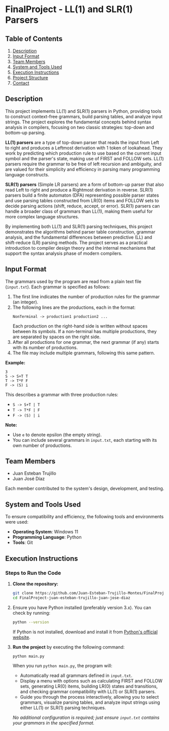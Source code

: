 # FinalProject - LL(1) and SLR(1) Parsers

## Table of Contents

1. [Description](#description)
2. [Input Format](#input-format)
3. [Team Members](#team-members)
4. [System and Tools Used](#system-and-tools-used)
5. [Execution Instructions](#execution-instructions)
6. [Project Structure](#project-structure)
7. [Contact](#contact)

## Description

This project implements LL(1) and SLR(1) parsers in Python, providing tools to construct context-free grammars, build parsing tables, and analyze input strings. The project explores the fundamental concepts behind syntax analysis in compilers, focusing on two classic strategies: top-down and bottom-up parsing.

**LL(1) parsers** are a type of top-down parser that reads the input from Left to right and produces a Leftmost derivation with 1 token of lookahead. They work by predicting which production rule to use based on the current input symbol and the parser's state, making use of FIRST and FOLLOW sets. LL(1) parsers require the grammar to be free of left recursion and ambiguity, and are valued for their simplicity and efficiency in parsing many programming language constructs.

**SLR(1) parsers** (Simple LR parsers) are a form of bottom-up parser that also read Left to right and produce a Rightmost derivation in reverse. SLR(1) parsers build a finite automaton (DFA) representing possible parser states and use parsing tables constructed from LR(0) items and FOLLOW sets to decide parsing actions (shift, reduce, accept, or error). SLR(1) parsers can handle a broader class of grammars than LL(1), making them useful for more complex language structures.

By implementing both LL(1) and SLR(1) parsing techniques, this project demonstrates the algorithms behind parser table construction, grammar analysis, and the fundamental differences between predictive (LL) and shift-reduce (LR) parsing methods. The project serves as a practical introduction to compiler design theory and the internal mechanisms that support the syntax analysis phase of modern compilers.

## Input Format

The grammars used by the program are read from a plain text file (`input.txt`). Each grammar is specified as follows:

1. The first line indicates the number of production rules for the grammar (an integer).
2. The following lines are the productions, each in the format:  
   ```
   NonTerminal -> production1 production2 ...
   ```
   Each production on the right-hand side is written without spaces between its symbols. If a non-terminal has multiple productions, they are separated by spaces on the right side.
3. After all productions for one grammar, the next grammar (if any) starts with its number of productions.
4. The file may include multiple grammars, following this same pattern.

**Example:**
```
3
S -> S+T T
T -> T*F F
F -> (S) i
```

This describes a grammar with three production rules:
- `S -> S+T | T`
- `T -> T*F | F`
- `F -> (S) | i`

**Note:**  
- Use `e` to denote epsilon (the empty string).
- You can include several grammars in `input.txt`, each starting with its own number of productions.

## Team Members
- Juan Esteban Trujillo
- Juan José Díaz

Each member contributed to the system's design, development, and testing.

## System and Tools Used

To ensure compatibility and efficiency, the following tools and environments were used:

- **Operating System**: Windows 11
- **Programming Language**: Python
- **Tools**: Git

## Execution Instructions
### Steps to Run the Code

1. **Clone the repository:**

    ```bash
    git clone https://github.com/Juan-Esteban-Trujillo-Montes/FinalProject-juan-esteban-trujillo-juan-jose-diaz.git
    cd FinalProject-juan-esteban-trujillo-juan-jose-diaz
    ```
2. Ensure you have Python installed (preferably version 3.x). You can check by running:
   ```sh
   python --version
   ```
   If Python is not installed, download and install it from [Python's official website](https://www.python.org/downloads/).
3. **Run the project** by executing the following command:
    ```sh
    python main.py
    ```

    When you run `python main.py`, the program will:
    - Automatically read all grammars defined in `input.txt`.
    - Display a menu with options such as calculating FIRST and FOLLOW sets, generating LR(0) items, building LR(0) states and transitions, and checking grammar compatibility with LL(1) or SLR(1) parsers.
    - Guide you through the process interactively, allowing you to select grammars, visualize parsing tables, and analyze input strings using either LL(1) or SLR(1) parsing techniques.

    _No additional configuration is required; just ensure `input.txt` contains your grammars in the specified format._
